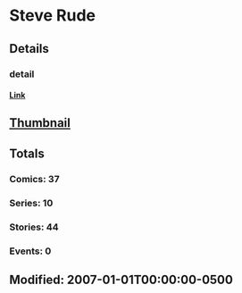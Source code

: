 # Steve  Rude 
## Details
### detail
#### [Link](http://marvel.com/comics/creators/4332/steve_rude?utm_campaign=apiRef&utm_source=225578a89fc76f3d20fbffda5d17a88d)
## [Thumbnail](http://i.annihil.us/u/prod/marvel/i/mg/b/40/image_not_available.jpg)
## Totals
### Comics: 37
### Series: 10
### Stories: 44
### Events: 0
## Modified: 2007-01-01T00:00:00-0500